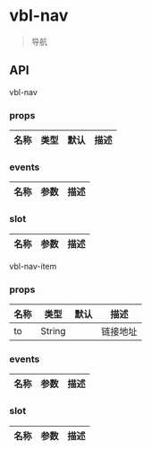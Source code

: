 # vbl-nav

>导航

## API

vbl-nav

### props
|名称|类型|默认|描述
|----|----|----|----

### events
|名称|参数|描述
|----|----|----

### slot
|名称|参数|描述
|----|----|----

vbl-nav-item

### props
|名称|类型|默认|描述
|----|----|----|----
|to|String||链接地址

### events
|名称|参数|描述
|----|----|----

### slot
|名称|参数|描述
|----|----|----
